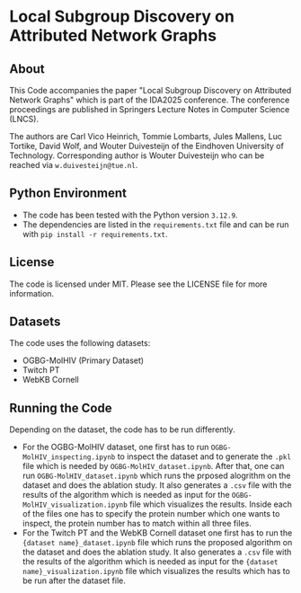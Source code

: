 # Local Subgroup Discovery on Attributed Network Graphs
## About
This Code accompanies the paper "Local Subgroup Discovery on Attributed Network Graphs" which is part of the IDA2025 conference. The conference proceedings are published in Springers Lecture Notes in Computer Science (LNCS).

The authors are Carl Vico Heinrich, Tommie Lombarts, Jules Mallens, Luc Tortike, David Wolf, and Wouter Duivesteijn of the Eindhoven University of Technology. Corresponding author is Wouter Duivesteijn who can be reached via `w.duivesteijn@tue.nl`.

## Python Environment
* The code has been tested with the Python version `3.12.9`.
* The dependencies are listed in the `requirements.txt` file and can be run with `pip install -r requirements.txt`.

## License
The code is licensed under MIT. Please see the LICENSE file for more information.

## Datasets
The code uses the following datasets:
* OGBG-MolHIV (Primary Dataset)
* Twitch PT
* WebKB Cornell

## Running the Code
Depending on the dataset, the code has to be run differently.
* For the OGBG-MolHIV dataset, one first has to run `OGBG-MolHIV_inspecting.ipynb` to inspect the dataset and to generate the `.pkl` file which is needed by `OGBG-MolHIV_dataset.ipynb`. After that, one can run `OGBG-MolHIV_dataset.ipynb` which runs the prposed alogrithm on the dataset and does the ablation study. It also generates a `.csv` file with the results of the algorithm which is needed as input for the `OGBG-MolHIV_visualization.ipynb` file which visualizes the results. Inside each of the files one has to specify the protein number which one wants to inspect, the protein number has to match within all three files.
* For the Twitch PT and the WebKB Cornell dataset one first has to run the `{dataset name}_dataset.ipynb` file which runs the proposed algorithm on the dataset and does the ablation study. It also generates a `.csv` file with the results of the algorithm which is needed as input for the `{dataset name}_visualization.ipynb` file which visualizes the results which has to be run after the dataset file.